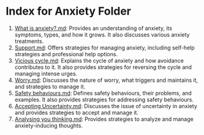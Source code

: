 # Index for Anxiety Folder

1. [What is anxiety?.md](Anxiety/What%20is%20anxiety%3F.md): Provides an understanding of anxiety, its symptoms, types, and how it grows. It also discusses various anxiety treatments.
2. [Support.md](Anxiety/Support.md): Offers strategies for managing anxiety, including self-help strategies and professional help options.
3. [Vicious cycle.md](Anxiety/Vicious%20cycle.md): Explains the cycle of anxiety and how avoidance contributes to it. It also provides strategies for reversing the cycle and managing intense urges.
4. [Worry.md](Anxiety/Worry.md): Discusses the nature of worry, what triggers and maintains it, and strategies to manage it.
5. [Safety behaviours.md](Anxiety/Safety%20behaviours.md): Defines safety behaviours, their problems, and examples. It also provides strategies for addressing safety behaviours.
6. [Accepting Uncertainty.md](Anxiety/Accepting%20Uncertainty.md): Discusses the issue of uncertainty in anxiety and provides strategies to accept and manage it.
7. [Analysing you thinking.md](Anxiety/Analysing%20you%20thinking.md): Provides strategies to analyze and manage anxiety-inducing thoughts.

